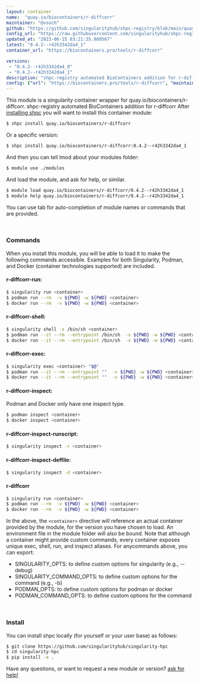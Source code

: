 ```yaml
---
layout: container
name:  "quay.io/biocontainers/r-diffcorr"
maintainer: "@vsoch"
github: "https://github.com/singularityhub/shpc-registry/blob/main/quay.io/biocontainers/r-diffcorr/container.yaml"
config_url: "https://raw.githubusercontent.com/singularityhub/shpc-registry/main/quay.io/biocontainers/r-diffcorr/container.yaml"
updated_at: "2023-06-15 03:21:35.989567"
latest: "0.4.2--r42h3342da4_1"
container_url: "https://biocontainers.pro/tools/r-diffcorr"

versions:
 - "0.4.2--r41h3342da4_0"
 - "0.4.2--r42h3342da4_1"
description: "shpc-registry automated BioContainers addition for r-diffcorr"
config: {"url": "https://biocontainers.pro/tools/r-diffcorr", "maintainer": "@vsoch", "description": "shpc-registry automated BioContainers addition for r-diffcorr", "latest": {"0.4.2--r42h3342da4_1": "sha256:9f558f966ec4e3b952085edf049a91c32020b87b9d6f474a690081fa0f0ac6d7"}, "tags": {"0.4.2--r41h3342da4_0": "sha256:6be201058cf0c4526b7b67d5798253110dbbfcac1867a41fb88274d65654248f", "0.4.2--r42h3342da4_1": "sha256:9f558f966ec4e3b952085edf049a91c32020b87b9d6f474a690081fa0f0ac6d7"}, "docker": "quay.io/biocontainers/r-diffcorr"}
---
```


This module is a singularity container wrapper for quay.io/biocontainers/r-diffcorr.
shpc-registry automated BioContainers addition for r-diffcorr
After [installing shpc](#install) you will want to install this container module:


```bash
$ shpc install quay.io/biocontainers/r-diffcorr
```

Or a specific version:

```bash
$ shpc install quay.io/biocontainers/r-diffcorr:0.4.2--r42h3342da4_1
```

And then you can tell lmod about your modules folder:

```bash
$ module use ./modules
```

And load the module, and ask for help, or similar.

```bash
$ module load quay.io/biocontainers/r-diffcorr/0.4.2--r42h3342da4_1
$ module help quay.io/biocontainers/r-diffcorr/0.4.2--r42h3342da4_1
```

You can use tab for auto-completion of module names or commands that are provided.

<br>

### Commands

When you install this module, you will be able to load it to make the following commands accessible.
Examples for both Singularity, Podman, and Docker (container technologies supported) are included.

#### r-diffcorr-run:

```bash
$ singularity run <container>
$ podman run --rm  -v ${PWD} -w ${PWD} <container>
$ docker run --rm  -v ${PWD} -w ${PWD} <container>
```

#### r-diffcorr-shell:

```bash
$ singularity shell -s /bin/sh <container>
$ podman run --it --rm --entrypoint /bin/sh  -v ${PWD} -w ${PWD} <container>
$ docker run --it --rm --entrypoint /bin/sh  -v ${PWD} -w ${PWD} <container>
```

#### r-diffcorr-exec:

```bash
$ singularity exec <container> "$@"
$ podman run --it --rm --entrypoint ""  -v ${PWD} -w ${PWD} <container> "$@"
$ docker run --it --rm --entrypoint ""  -v ${PWD} -w ${PWD} <container> "$@"
```

#### r-diffcorr-inspect:

Podman and Docker only have one inspect type.

```bash
$ podman inspect <container>
$ docker inspect <container>
```

#### r-diffcorr-inspect-runscript:

```bash
$ singularity inspect -r <container>
```

#### r-diffcorr-inspect-deffile:

```bash
$ singularity inspect -d <container>
```



#### r-diffcorr

```bash
$ singularity run <container>
$ podman run --rm  -v ${PWD} -w ${PWD} <container>
$ docker run --rm  -v ${PWD} -w ${PWD} <container>
```


In the above, the `<container>` directive will reference an actual container provided
by the module, for the version you have chosen to load. An environment file in the
module folder will also be bound. Note that although a container
might provide custom commands, every container exposes unique exec, shell, run, and
inspect aliases. For anycommands above, you can export:

 - SINGULARITY_OPTS: to define custom options for singularity (e.g., --debug)
 - SINGULARITY_COMMAND_OPTS: to define custom options for the command (e.g., -b)
 - PODMAN_OPTS: to define custom options for podman or docker
 - PODMAN_COMMAND_OPTS: to define custom options for the command

<br>

### Install

You can install shpc locally (for yourself or your user base) as follows:

```bash
$ git clone https://github.com/singularityhub/singularity-hpc
$ cd singularity-hpc
$ pip install -e .
```

Have any questions, or want to request a new module or version? [ask for help!](https://github.com/singularityhub/singularity-hpc/issues)